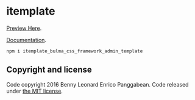 # itemplate

[Preview Here](http://itemplate.ga).

[Documentation](http://itemplate.ga/documentation/command_line.html).

```
npm i itemplate_bulma_css_framework_admin_template
```
## Copyright and license

Code copyright 2016 Benny Leonard Enrico Panggabean. Code released under [the MIT license](https://github.com/bendo01/itemplate/blob/master/LICENCE).
